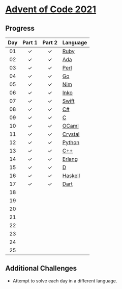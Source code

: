 # [Advent of Code 2021](https://adventofcode.com/2021)

## Progress

| Day | Part 1 | Part 2 | Language  |
| :-: | :----: | :----: | :-------- |
| 01  |   ✓    |   ✓    | [Ruby]    |
| 02  |   ✓    |   ✓    | [Ada]     |
| 03  |   ✓    |   ✓    | [Perl]    |
| 04  |   ✓    |   ✓    | [Go]      |
| 05  |   ✓    |   ✓    | [Nim]     |
| 06  |   ✓    |   ✓    | [Inko]    |
| 07  |   ✓    |   ✓    | [Swift]   |
| 08  |   ✓    |   ✓    | [C#]      |
| 09  |   ✓    |   ✓    | [C]       |
| 10  |   ✓    |   ✓    | [OCaml]   |
| 11  |   ✓    |   ✓    | [Crystal] |
| 12  |   ✓    |   ✓    | [Python]  |
| 13  |   ✓    |   ✓    | [C++]     |
| 14  |   ✓    |   ✓    | [Erlang]  |
| 15  |   ✓    |   ✓    | [D]       |
| 16  |   ✓    |   ✓    | [Haskell] |
| 17  |   ✓    |   ✓    | [Dart]    |
| 18  |        |        |           |
| 19  |        |        |           |
| 20  |        |        |           |
| 21  |        |        |           |
| 22  |        |        |           |
| 23  |        |        |           |
| 24  |        |        |           |
| 25  |        |        |           |

## Additional Challenges

-   Attempt to solve each day in a different language.

<!-- links -->

[ruby]: https://www.ruby-lang.org
[ada]: https://www.adacore.com/about-ada
[perl]: https://www.perl.org
[go]: https://go.dev
[nim]: https://nim-lang.org
[inko]: https://inko-lang.org
[swift]: https://www.swift.org
[c#]: https://docs.microsoft.com/en-us/dotnet/csharp/
[c]: http://www.open-std.org/jtc1/sc22/wg14
[ocaml]: https://ocaml.org
[crystal]: https://crystal-lang.org
[python]: https://www.python.org
[c++]: https://isocpp.org
[erlang]: https://www.erlang.org
[d]: https://dlang.org
[haskell]: https://www.haskell.org
[dart]: https://dart.dev
[elixir]: https://elixir-lang.org
